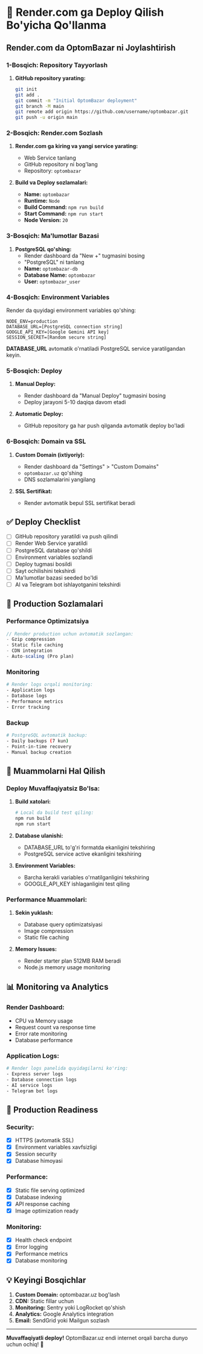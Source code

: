 # 🚀 Render.com ga Deploy Qilish Bo'yicha Qo'llanma

## Render.com da OptomBazar ni Joylashtirish

### 1-Bosqich: Repository Tayyorlash

1. **GitHub repository yarating:**
   ```bash
   git init
   git add .
   git commit -m "Initial OptomBazar deployment"
   git branch -M main
   git remote add origin https://github.com/username/optombazar.git
   git push -u origin main
   ```

### 2-Bosqich: Render.com Sozlash

1. **Render.com ga kiring va yangi service yarating:**
   - Web Service tanlang
   - GitHub repository ni bog'lang
   - Repository: `optombazar`

2. **Build va Deploy sozlamalari:**
   - **Name:** `optombazar`
   - **Runtime:** `Node`
   - **Build Command:** `npm run build`
   - **Start Command:** `npm run start`
   - **Node Version:** `20`

### 3-Bosqich: Ma'lumotlar Bazasi

1. **PostgreSQL qo'shing:**
   - Render dashboard da "New +" tugmasini bosing
   - "PostgreSQL" ni tanlang
   - **Name:** `optombazar-db`
   - **Database Name:** `optombazar`
   - **User:** `optombazar_user`

### 4-Bosqich: Environment Variables

Render da quyidagi environment variables qo'shing:

```
NODE_ENV=production
DATABASE_URL=[PostgreSQL connection string]
GOOGLE_API_KEY=[Google Gemini API key]
SESSION_SECRET=[Random secure string]
```

**DATABASE_URL** avtomatik o'rnatiladi PostgreSQL service yaratilgandan keyin.

### 5-Bosqich: Deploy

1. **Manual Deploy:**
   - Render dashboard da "Manual Deploy" tugmasini bosing
   - Deploy jarayoni 5-10 daqiqa davom etadi

2. **Automatic Deploy:**
   - GitHub repository ga har push qilganda avtomatik deploy bo'ladi

### 6-Bosqich: Domain va SSL

1. **Custom Domain (ixtiyoriy):**
   - Render dashboard da "Settings" > "Custom Domains"
   - `optombazar.uz` qo'shing
   - DNS sozlamalarini yangilang

2. **SSL Sertifikat:**
   - Render avtomatik bepul SSL sertifikat beradi

## ✅ Deploy Checklist

- [ ] GitHub repository yaratildi va push qilindi
- [ ] Render Web Service yaratildi
- [ ] PostgreSQL database qo'shildi
- [ ] Environment variables sozlandi
- [ ] Deploy tugmasi bosildi
- [ ] Sayt ochilishini tekshirdi
- [ ] Ma'lumotlar bazasi seeded bo'ldi
- [ ] AI va Telegram bot ishlayotganini tekshirdi

## 🔧 Production Sozlamalari

### Performance Optimizatsiya
```javascript
// Render production uchun avtomatik sozlangan:
- Gzip compression
- Static file caching  
- CDN integration
- Auto-scaling (Pro plan)
```

### Monitoring
```bash
# Render logs orqali monitoring:
- Application logs
- Database logs
- Performance metrics
- Error tracking
```

### Backup
```bash
# PostgreSQL avtomatik backup:
- Daily backups (7 kun)
- Point-in-time recovery
- Manual backup creation
```

## 🚨 Muammolarni Hal Qilish

### Deploy Muvaffaqiyatsiz Bo'lsa:

1. **Build xatolari:**
   ```bash
   # Local da build test qiling:
   npm run build
   npm run start
   ```

2. **Database ulanishi:**
   - DATABASE_URL to'g'ri formatda ekanligini tekshiring
   - PostgreSQL service active ekanligini tekshiring

3. **Environment Variables:**
   - Barcha kerakli variables o'rnatilganligini tekshiring
   - GOOGLE_API_KEY ishlaganligini test qiling

### Performance Muammolari:

1. **Sekin yuklash:**
   - Database query optimizatsiyasi
   - Image compression
   - Static file caching

2. **Memory Issues:**
   - Render starter plan 512MB RAM beradi
   - Node.js memory usage monitoring

## 📊 Monitoring va Analytics

### Render Dashboard:
- CPU va Memory usage
- Request count va response time
- Error rate monitoring
- Database performance

### Application Logs:
```bash
# Render logs panelida quyidagilarni ko'ring:
- Express server logs
- Database connection logs
- AI service logs
- Telegram bot logs
```

## 🎯 Production Readiness

### Security:
- [x] HTTPS (avtomatik SSL)
- [x] Environment variables xavfsizligi
- [x] Session security
- [x] Database himoyasi

### Performance:
- [x] Static file serving optimized
- [x] Database indexing
- [x] API response caching
- [x] Image optimization ready

### Monitoring:
- [x] Health check endpoint
- [x] Error logging
- [x] Performance metrics
- [x] Database monitoring

## 💡 Keyingi Bosqichlar

1. **Custom Domain:** optombazar.uz bog'lash
2. **CDN:** Static fillar uchun
3. **Monitoring:** Sentry yoki LogRocket qo'shish
4. **Analytics:** Google Analytics integration
5. **Email:** SendGrid yoki Mailgun sozlash

---

**Muvaffaqiyatli deploy!** OptomBazar.uz endi internet orqali barcha dunyo uchun ochiq! 🎉